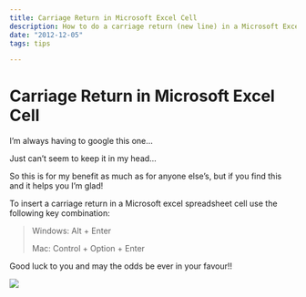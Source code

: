 ```yaml
---
title: Carriage Return in Microsoft Excel Cell
description: How to do a carriage return (new line) in a Microsoft Excel cell...
date: "2012-12-05"
tags: tips

---
```


# Carriage Return in Microsoft Excel Cell

I’m always having to google this one…

Just can’t seem to keep it in my head…

So this is for my benefit as much as for anyone else’s, but if you find this and it helps you I’m glad!

To insert a carriage return in a Microsoft excel spreadsheet cell use the following key combination:

> Windows: Alt + Enter
>
> Mac: Control + Option + Enter

Good luck to you and may the odds be ever in your favour!!

<img src = "/images/uploads/2012/12/Microsoft-Excel-Spreadsheet.jpg" />
